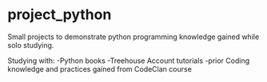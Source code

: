 # project_python
Small projects to demonstrate python programming knowledge gained while solo studying. 


Studying with:
-Python books
-Treehouse Account tutorials
-prior Coding knowledge and practices gained from CodeClan course
